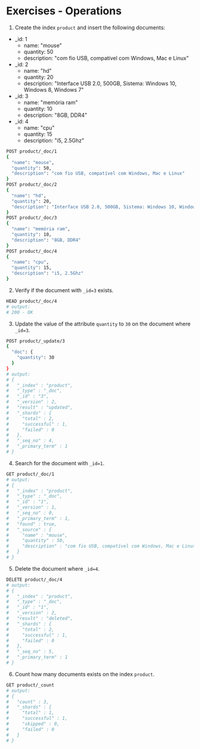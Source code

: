 # Exercises - Operations

1. Create the index `product` and insert the following documents:

- _id: 1
    - name: "mouse"
    - quantity: 50
    - description: "com fio USB, compatível com Windows, Mac e Linux"
- _id: 2
    - name: "hd"
    - quantity: 20
    - description: "Interface USB 2.0, 500GB, Sistema: Windows 10, Windows 8, Windows 7"
- _id: 3
    - name: "memória ram"
    - quantity: 10
    - description: "8GB, DDR4"
- _id: 4
    - name: "cpu"
    - quantity: 15
    - description: "i5, 2.5Ghz"

```bash
POST product/_doc/1
{
  "name": "mouse",
  "quantity": 50,
  "description": "com fio USB, compatível com Windows, Mac e Linux"
}
POST product/_doc/2
{
  "name": "hd",
  "quantity": 20,
  "description": "Interface USB 2.0, 500GB, Sistema: Windows 10, Windows 8, Windows 7"
}
POST product/_doc/3
{
  "name": "memória ram",
  "quantity": 10,
  "description": "8GB, DDR4"
}
POST product/_doc/4
{
  "name": "cpu",
  "quantity": 15,
  "description": "i5, 2.5Ghz"
}
```

2. Verify if the document with `_id=3` exists.

```bash
HEAD product/_doc/4
# output:
# 200 - OK
```

3. Update the value of the attribute `quantity` to `30` on the document where `_id=3`.

```bash
POST product/_update/3
{
  "doc": {
    "quantity": 30
  }
}
# output:
# {
#   "_index" : "product",
#   "_type" : "_doc",
#   "_id" : "3",
#   "_version" : 2,
#   "result" : "updated",
#   "_shards" : {
#     "total" : 2,
#     "successful" : 1,
#     "failed" : 0
#   },
#   "_seq_no" : 4,
#   "_primary_term" : 1
# }
```

4. Search for the document with `_id=1`.

```bash
GET product/_doc/1
# output:
# {
#   "_index" : "product",
#   "_type" : "_doc",
#   "_id" : "1",
#   "_version" : 1,
#   "_seq_no" : 0,
#   "_primary_term" : 1,
#   "found" : true,
#   "_source" : {
#     "name" : "mouse",
#     "quantity" : 50,
#     "description" : "com fio USB, compatível com Windows, Mac e Linux"
#   }
# }
```

5. Delete the document where `_id=4`.

```bash
DELETE product/_doc/4
# output:
# {
#   "_index" : "product",
#   "_type" : "_doc",
#   "_id" : "1",
#   "_version" : 2,
#   "result" : "deleted",
#   "_shards" : {
#     "total" : 2,
#     "successful" : 1,
#     "failed" : 0
#   },
#   "_seq_no" : 5,
#   "_primary_term" : 1
# }
```

6. Count how many documents exists on the index `product`.

```bash
GET product/_count
# output:
# {
#   "count" : 3,
#   "_shards" : {
#     "total" : 1,
#     "successful" : 1,
#     "skipped" : 0,
#     "failed" : 0
#   }
# }
```
